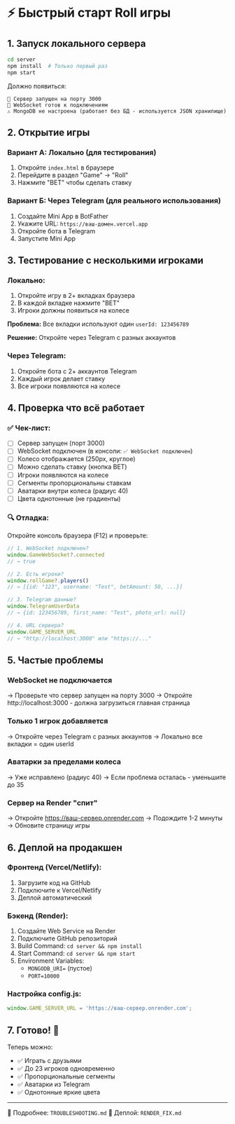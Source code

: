 # ⚡ Быстрый старт Roll игры

## 1. Запуск локального сервера

```bash
cd server
npm install  # Только первый раз
npm start
```

Должно появиться:
```
🚀 Сервер запущен на порту 3000
📡 WebSocket готов к подключениям
⚠️ MongoDB не настроена (работает без БД - используется JSON хранилище)
```

## 2. Открытие игры

### Вариант А: Локально (для тестирования)
1. Откройте `index.html` в браузере
2. Перейдите в раздел "Game" → "Roll"
3. Нажмите "BET" чтобы сделать ставку

### Вариант Б: Через Telegram (для реального использования)
1. Создайте Mini App в BotFather
2. Укажите URL: `https://ваш-домен.vercel.app`
3. Откройте бота в Telegram
4. Запустите Mini App

## 3. Тестирование с несколькими игроками

### Локально:
1. Откройте игру в 2+ вкладках браузера
2. В каждой вкладке нажмите "BET"
3. Игроки должны появиться на колесе

**Проблема:** Все вкладки используют один `userId: 123456789`

**Решение:** Откройте через Telegram с разных аккаунтов

### Через Telegram:
1. Откройте бота с 2+ аккаунтов Telegram
2. Каждый игрок делает ставку
3. Все игроки появляются на колесе

## 4. Проверка что всё работает

### ✅ Чек-лист:

- [ ] Сервер запущен (порт 3000)
- [ ] WebSocket подключен (в консоли: `✅ WebSocket подключен`)
- [ ] Колесо отображается (250px, круглое)
- [ ] Можно сделать ставку (кнопка BET)
- [ ] Игроки появляются на колесе
- [ ] Сегменты пропорциональны ставкам
- [ ] Аватарки внутри колеса (радиус 40)
- [ ] Цвета однотонные (не градиенты)

### 🔍 Отладка:

Откройте консоль браузера (F12) и проверьте:

```javascript
// 1. WebSocket подключен?
window.GameWebSocket?.connected
// → true

// 2. Есть игроки?
window.rollGame?.players()
// → [{id: "123", username: "Test", betAmount: 50, ...}]

// 3. Telegram данные?
window.TelegramUserData
// → {id: 123456789, first_name: "Test", photo_url: null}

// 4. URL сервера?
window.GAME_SERVER_URL
// → "http://localhost:3000" или "https://..."
```

## 5. Частые проблемы

### WebSocket не подключается
→ Проверьте что сервер запущен на порту 3000
→ Откройте http://localhost:3000 - должна загрузиться главная страница

### Только 1 игрок добавляется
→ Откройте через Telegram с разных аккаунтов
→ Локально все вкладки = один userId

### Аватарки за пределами колеса
→ Уже исправлено (радиус 40)
→ Если проблема осталась - уменьшите до 35

### Сервер на Render "спит"
→ Откройте https://ваш-сервер.onrender.com
→ Подождите 1-2 минуты
→ Обновите страницу игры

## 6. Деплой на продакшен

### Фронтенд (Vercel/Netlify):
1. Загрузите код на GitHub
2. Подключите к Vercel/Netlify
3. Деплой автоматический

### Бэкенд (Render):
1. Создайте Web Service на Render
2. Подключите GitHub репозиторий
3. Build Command: `cd server && npm install`
4. Start Command: `cd server && npm start`
5. Environment Variables:
   - `MONGODB_URI=` (пустое)
   - `PORT=10000`

### Настройка config.js:
```javascript
window.GAME_SERVER_URL = 'https://ваш-сервер.onrender.com';
```

## 7. Готово! 🎉

Теперь можно:
- ✅ Играть с друзьями
- ✅ До 23 игроков одновременно
- ✅ Пропорциональные сегменты
- ✅ Аватарки из Telegram
- ✅ Однотонные яркие цвета

---

📖 Подробнее: `TROUBLESHOOTING.md`
🚀 Деплой: `RENDER_FIX.md`
